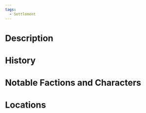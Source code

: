 ```yaml
---
tags:
  - Settlement
---
```

# Description

# History

# Notable Factions and Characters

# Locations
